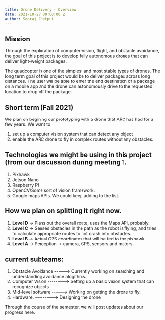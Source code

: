 ```yaml
---
title: Drone Delivery - Overview
date: 2021-10-27 00:00:00 Z
author: Sooraj Chetput
---
```


## Mission

Through the exploration of computer-vision, flight, and obstacle avoidance, the goal of this project is to develop fully autonomous drones that can deliver light-weight packages.

The quadcopter is one of the simplest and most stable types of drones. The long term goal of this project would be to deliver packages across long distances. The user will be able to enter the end destination of a package on a mobile app and the drone can autonomously drive to the requested location to drop off the package.

## Short term (Fall 2021)

We plan on begining our prototyping with a drone that ARC has had for a few years. We want to

1. set up a computer vision system that can detect any object
2. enable the ARC drone to fly in complex routes without any obstacles.

## Technologies we might be using in this project (from our discussion during meeting 1.

1. Pixhawk
2. Jetson Nano
3. Raspberry PI
4. OpenCV/Some sort of vision framework.
5. Google maps APIs.
   We could keep adding to the list.

## How we plan on splitting it right now.

1. **Level D** -> Plans out the overall route, uses the Maps API, probably.
2. **Level C** -> Senses obstacles in the path as the robot is flying, and tries to calculate appropriate routes to not crash into obstacles.
3. **Level B** -> Actual GPS coordinates that will be fed to the pixhawk.
4. **Level A** -> Perception -> camera, GPS, sensors and motors.

## current subteams:

1. Obstacle Avoidance -----> Currently working on searching and understanding avoidance alogithms.
2. Computer Vision --------> Setting up a basic vision system that can recognize objects
3. Mid-level software -----> Working on getting the drone to fly.
4. Hardware. ---------> Designing the drone

Through the course of the semester, we will post updates about our progress here.
